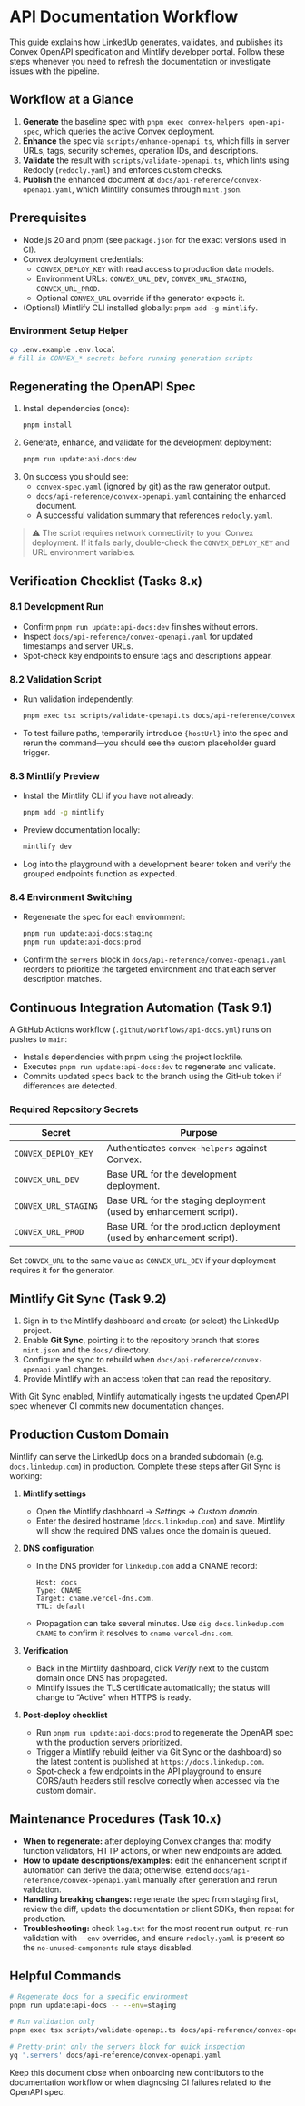 # API Documentation Workflow

This guide explains how LinkedUp generates, validates, and publishes its Convex OpenAPI specification and Mintlify developer portal. Follow these steps whenever you need to refresh the documentation or investigate issues with the pipeline.

## Workflow at a Glance

1. **Generate** the baseline spec with `pnpm exec convex-helpers open-api-spec`, which queries the active Convex deployment.
2. **Enhance** the spec via `scripts/enhance-openapi.ts`, which fills in server URLs, tags, security schemes, operation IDs, and descriptions.
3. **Validate** the result with `scripts/validate-openapi.ts`, which lints using Redocly (`redocly.yaml`) and enforces custom checks.
4. **Publish** the enhanced document at `docs/api-reference/convex-openapi.yaml`, which Mintlify consumes through `mint.json`.

## Prerequisites

- Node.js 20 and pnpm (see `package.json` for the exact versions used in CI).
- Convex deployment credentials:
  - `CONVEX_DEPLOY_KEY` with read access to production data models.
  - Environment URLs: `CONVEX_URL_DEV`, `CONVEX_URL_STAGING`, `CONVEX_URL_PROD`.
  - Optional `CONVEX_URL` override if the generator expects it.
- (Optional) Mintlify CLI installed globally: `pnpm add -g mintlify`.

### Environment Setup Helper

```bash
cp .env.example .env.local
# fill in CONVEX_* secrets before running generation scripts
```

## Regenerating the OpenAPI Spec

1. Install dependencies (once):
   ```bash
   pnpm install
   ```
2. Generate, enhance, and validate for the development deployment:
   ```bash
   pnpm run update:api-docs:dev
   ```
3. On success you should see:
   - `convex-spec.yaml` (ignored by git) as the raw generator output.
   - `docs/api-reference/convex-openapi.yaml` containing the enhanced document.
   - A successful validation summary that references `redocly.yaml`.

> ⚠️ The script requires network connectivity to your Convex deployment. If it fails early, double-check the `CONVEX_DEPLOY_KEY` and URL environment variables.

## Verification Checklist (Tasks 8.x)

### 8.1 Development Run

- Confirm `pnpm run update:api-docs:dev` finishes without errors.
- Inspect `docs/api-reference/convex-openapi.yaml` for updated timestamps and server URLs.
- Spot-check key endpoints to ensure tags and descriptions appear.

### 8.2 Validation Script

- Run validation independently:
  ```bash
  pnpm exec tsx scripts/validate-openapi.ts docs/api-reference/convex-openapi.yaml
  ```
- To test failure paths, temporarily introduce `{hostUrl}` into the spec and rerun the command—you should see the custom placeholder guard trigger.

### 8.3 Mintlify Preview

- Install the Mintlify CLI if you have not already:
  ```bash
  pnpm add -g mintlify
  ```
- Preview documentation locally:
  ```bash
  mintlify dev
  ```
- Log into the playground with a development bearer token and verify the grouped endpoints function as expected.

### 8.4 Environment Switching

- Regenerate the spec for each environment:
  ```bash
  pnpm run update:api-docs:staging
  pnpm run update:api-docs:prod
  ```
- Confirm the `servers` block in `docs/api-reference/convex-openapi.yaml` reorders to prioritize the targeted environment and that each server description matches.

## Continuous Integration Automation (Task 9.1)

A GitHub Actions workflow (`.github/workflows/api-docs.yml`) runs on pushes to `main`:

- Installs dependencies with pnpm using the project lockfile.
- Executes `pnpm run update:api-docs:dev` to regenerate and validate.
- Commits updated specs back to the branch using the GitHub token if differences are detected.

### Required Repository Secrets

| Secret | Purpose |
| ------ | ------- |
| `CONVEX_DEPLOY_KEY` | Authenticates `convex-helpers` against Convex. |
| `CONVEX_URL_DEV` | Base URL for the development deployment. |
| `CONVEX_URL_STAGING` | Base URL for the staging deployment (used by enhancement script). |
| `CONVEX_URL_PROD` | Base URL for the production deployment (used by enhancement script). |

Set `CONVEX_URL` to the same value as `CONVEX_URL_DEV` if your deployment requires it for the generator.

## Mintlify Git Sync (Task 9.2)

1. Sign in to the Mintlify dashboard and create (or select) the LinkedUp project.
2. Enable **Git Sync**, pointing it to the repository branch that stores `mint.json` and the `docs/` directory.
3. Configure the sync to rebuild when `docs/api-reference/convex-openapi.yaml` changes.
4. Provide Mintlify with an access token that can read the repository.

With Git Sync enabled, Mintlify automatically ingests the updated OpenAPI spec whenever CI commits new documentation changes.

## Production Custom Domain

Mintlify can serve the LinkedUp docs on a branded subdomain (e.g. `docs.linkedup.com`) in production. Complete these steps after Git Sync is working:

1. **Mintlify settings**
   - Open the Mintlify dashboard → *Settings → Custom domain*.
   - Enter the desired hostname (`docs.linkedup.com`) and save. Mintlify will show the required DNS values once the domain is queued.

2. **DNS configuration**
   - In the DNS provider for `linkedup.com` add a CNAME record:
     ```
     Host: docs
     Type: CNAME
     Target: cname.vercel-dns.com.
     TTL: default
     ```
   - Propagation can take several minutes. Use `dig docs.linkedup.com CNAME` to confirm it resolves to `cname.vercel-dns.com`.

3. **Verification**
   - Back in the Mintlify dashboard, click *Verify* next to the custom domain once DNS has propagated.
   - Mintlify issues the TLS certificate automatically; the status will change to “Active” when HTTPS is ready.

4. **Post-deploy checklist**
   - Run `pnpm run update:api-docs:prod` to regenerate the OpenAPI spec with the production servers prioritized.
   - Trigger a Mintlify rebuild (either via Git Sync or the dashboard) so the latest content is published at `https://docs.linkedup.com`.
   - Spot-check a few endpoints in the API playground to ensure CORS/auth headers still resolve correctly when accessed via the custom domain.

## Maintenance Procedures (Task 10.x)

- **When to regenerate:** after deploying Convex changes that modify function validators, HTTP actions, or when new endpoints are added.
- **How to update descriptions/examples:** edit the enhancement script if automation can derive the data; otherwise, extend `docs/api-reference/convex-openapi.yaml` manually after generation and rerun validation.
- **Handling breaking changes:** regenerate the spec from staging first, review the diff, update the documentation or client SDKs, then repeat for production.
- **Troubleshooting:** check `log.txt` for the most recent run output, re-run validation with `--env` overrides, and ensure `redocly.yaml` is present so the `no-unused-components` rule stays disabled.

## Helpful Commands

```bash
# Regenerate docs for a specific environment
pnpm run update:api-docs -- --env=staging

# Run validation only
pnpm exec tsx scripts/validate-openapi.ts docs/api-reference/convex-openapi.yaml

# Pretty-print only the servers block for quick inspection
yq '.servers' docs/api-reference/convex-openapi.yaml
```

Keep this document close when onboarding new contributors to the documentation workflow or when diagnosing CI failures related to the OpenAPI spec.
